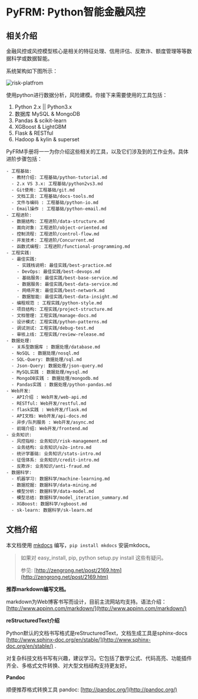 # PyFRM: Python智能金融风控

## 相关介绍
金融风控或风控模型核心是相关的特征处理、信用评估、反欺诈、额度管理等等数据科学或数据智能。

系统架构如下图所示：

![risk-platfrom](../images/risk-platform.jpeg)

使用python进行数据分析，风险建模。你接下来需要使用的工具包括：

1. Python 2.x || Python3.x
2. 数据库 MySQL & MongoDB
3. Pandas & scikit-learn
4. XGBoost & LightGBM
5. Flask & RESTful
6. Hadoop & kylin & superset

PyFRM手册将一一为你介绍这些相关的工具，以及它们涉及到的工作业务。具体进阶步骤包括：

    - 工程基础:
      - 教材介绍: 工程基础/python-tutorial.md
      - 2.x VS 3.x: 工程基础/python2vs3.md
      - Git使用: 工程基础/git.md
      - 文档工具: 工程基础/docs-tools.md
      - 文件与编码 : 工程基础/python-io.md
      - Email操作 : 工程基础/python-email.md
    - 工程进阶:
      - 数据结构: 工程进阶/data-structure.md
      - 面向对象: 工程进阶/object-oriented.md
      - 控制流程: 工程进阶/control-flow.md
      - 并发技术: 工程进阶/Concurrent.md
      - 函数式编程: 工程进阶/functional-programming.md
    - 工程实践:
      - 最佳实践:
        - 实践栈说明: 最佳实践/best-practice.md
        - DevOps: 最佳实践/best-devops.md
        - 基础服务: 最佳实践/best-base-service.md
        - 数据服务: 最佳实践/best-data-service.md
        - 网络开发: 最佳实践/best-network.md
        - 数据智能: 最佳实践/best-data-insight.md
      - 编程规范 : 工程实践/python-style.md
      - 项目结构: 工程实践/project-structure.md
      - 文档管理: 工程实践/manage-docs.md
      - 设计模式: 工程实践/python-patterns.md
      - 调试测试: 工程实践/debug-test.md
      - 审核上线: 工程实践/review-release.md
    - 数据处理:
      - 关系型数据库 : 数据处理/database.md
      - NoSQL : 数据处理/nosql.md
      - SQL-Query: 数据处理/sql.md
      - Json-Query: 数据处理/json-query.md
      - MySQL实践 : 数据处理/mysql.md
      - MongoDB实践 : 数据处理/mongodb.md
      - Pandas实践 : 数据处理/python-pandas.md
    - Web开发:
      - API介绍 : Web开发/web-api.md
      - RESTful: Web开发/restful.md
      - flask实践 : Web开发/flask.md
      - API文档: Web开发/api-docs.md
      - 异步/队列服务 : Web开发/async.md
      - 前端介绍: Web开发/frontend.md
    - 业务知识:
      - 风控指标: 业务知识/risk-management.md
      - 业务结构: 业务知识/o2o-intro.md
      - 统计学基础: 业务知识/stats-intro.md
      - 征信体系: 业务知识/credit-intro.md
      - 反欺诈: 业务知识/anti-fraud.md
    - 数据科学:
      - 机器学习: 数据科学/machine-learning.md
      - 数据挖掘: 数据科学/data-mining.md
      - 模型分析: 数据科学/data-model.md
      - 模型总结: 数据科学/model_iteration_summary.md
      - XGBoost: 数据科学/xgboost.md
      - sk-learn: 数据科学/sk-learn.md

## 文档介绍
本文档使用 [mkdocs](http://www.mkdocs.org/) 编写，`pip install mkdocs` 安装mkdocs。

> 如果对 easy_install, pip, python setup.py install 这些有疑问。
> 
> 参见: [http://zengrong.net/post/2169.htm](http://zengrong.net/post/2169.htm)

**推荐markdown编写文档。**

markdown为Web博客书写而设计，目前主流网站均支持。语法介绍： [http://www.appinn.com/markdown/](http://www.appinn.com/markdown/)

**reStructuredText介绍**

Python默认的文档书写格式是reStructuredText，文档生成工具是sphinx-docs [http://www.sphinx-doc.org/en/stable/](http://www.sphinx-doc.org/en/stable/) .

对复杂科技文档书写有兴趣，建议学习。它包括了数学公式、代码高亮、功能插件齐全、多格式文件转换、对大型文档结构支持更友好。

**Pandoc**

顺便推荐格式转换工具 pandoc: [http://pandoc.org/](http://pandoc.org/)

